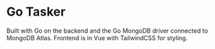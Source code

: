 # Go Tasker
Built with Go on the backend and the Go MongoDB driver connected to MongoDB Atlas. Frontend is in Vue with TailwindCSS for styling. 
